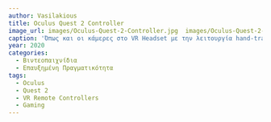 ```yaml
---
author: Vasilakious
title: Oculus Quest 2 Controller
image_url: images/Oculus-Quest-2-Controller.jpg  images/Oculus-Quest-2-Controller-thumb.jpg
caption: 'Όπως και οι κάμερες στο VR Headset με την λειτουργία hand-tracking, έτσι και το controller-tracking έχει μεταλλάξει τον τρόπο με τον οποίο οι χρήστες της επαυξημένης πραγματικότητας αλληλεπιδρούν με τον χώρο. Παρόλλο που τα Remote Controllers υπάρχουν εδώ και χρόνια, τα συγκεκριμένα είναι σχεδιασμένα έτσι ώστε να πιστεύει κανείς ότι όντως χρησιμοποιεί τα χέρια του με παρόμοιο τρόπο της πραγματικότητας με ακόμη ένα 3D render σετ χεριών που χρησιμοποιούν τα controllers αυτά που προσδίδει μία ακόμη πιο ρεαλιστική διεπαφή.'
year: 2020
categories:
  - Βιντεοπαιχνίδια
  - Επαυξημένη Πραγματικότητα
tags:
  - Oculus
  - Quest 2
  - VR Remote Controllers
  - Gaming
---
```

